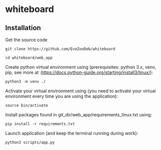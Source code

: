 # whiteboard

## Installation
Get the source code

`git clone https://github.com/EvoZooDeb/whiteboard`

`cd whiteboard/web_app`

Create python virtual environment using (prerequisites: python 3.x, venv, pip, see more at :https://docs.python-guide.org/starting/install3/linux/):

`python3 -m venv ./`

Activate your virtual environment using (you need to activate your virtual environment every time you are using the application):

`source bin/activate`

Install packages found in git_dir/web_app/requirements_linux.txt using:	

`pip install -r requirements.txt`

Launch application (and keep the terminal running during work):

`python3 scripts/app.py`
